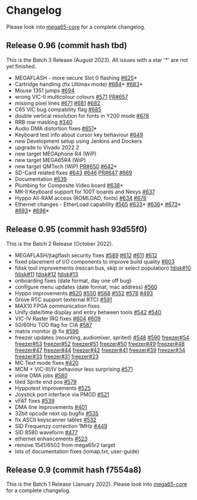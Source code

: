 
# Changelog

Please look into [mega65-core](https://github.com/MEGA65/mega65-core/)
for a complete changelog.

## Release 0.96 (commit hash tbd)

This is the Batch 3 Release (August 2023). All issues with a star '*'
are not yet finished.

 - MEGAFLASH - more secure Slot 0 flashing
   [#625](https://github.com/MEGA65/mega65-core/issues/625)*
 - Cartridge handling (fix Ultimax mode)
   [#684](https://github.com/MEGA65/mega65-core/issues/684)*
   [#683](https://github.com/MEGA65/mega65-core/issues/683)*
 - Mouse 1351 jumps
   [#694](https://github.com/MEGA65/mega65-core/issues/694)
 - wrong VIC-II multicolour colours
   [#571](https://github.com/MEGA65/mega65-core/issues/571)
   [PR#657](https://github.com/MEGA65/mega65-core/issues/657)
 - missing pixel lines
   [#671](https://github.com/MEGA65/mega65-core/issues/671)
   [#681](https://github.com/MEGA65/mega65-core/issues/681)
   [#682](https://github.com/MEGA65/mega65-core/issues/682)
 - C65 VIC bug compability flag
   [#685](https://github.com/MEGA65/mega65-core/issues/685)
 - double vertical resolution for fonts in Y200 mode
   [#678](https://github.com/MEGA65/mega65-core/issues/678)
 - RRB row masking
   [#340](https://github.com/MEGA65/mega65-core/issues/340)
 - Audio DMA distortion fixes
   [#651](https://github.com/MEGA65/mega65-core/issues/651)*
 - Keyboard test info about cursor key behaviour
   [#649](https://github.com/MEGA65/mega65-core/issues/649)
 - new Development setup using Jenkins and Dockers
 - upgrade to Vivado 2022.2
 - new target MEGAphone R4 (WiP)
 - new target MEGA65R4 (WiP)
 - new target QMTech (WiP)
   [PR#650](https://github.com/MEGA65/mega65-core/pull/650)
   [#642](https://github.com/MEGA65/mega65-core/issues/642)*
 - SD-Card related fixes
   [#643](https://github.com/MEGA65/mega65-core/issues/643)
   [#646](https://github.com/MEGA65/mega65-core/issues/646)
   [PR#647](https://github.com/MEGA65/mega65-core/pull/647)
   [#669](https://github.com/MEGA65/mega65-core/issues/669)
 - Documentation
   [#639](https://github.com/MEGA65/mega65-core/issues/639)
 - Plumbing for Composite Video board
   [#638](https://github.com/MEGA65/mega65-core/issues/638)*
 - MK-II Keyboard support for 100T boards and Nexys
   [#637](https://github.com/MEGA65/mega65-core/issues/637)
 - Hyppo All-RAM access (ROMLOAD, fonts)
   [#634](https://github.com/MEGA65/mega65-core/issues/634)
   [#676](https://github.com/MEGA65/mega65-core/issues/676)
 - Ethernet changes -  EtherLoad capability
   [#565](https://github.com/MEGA65/mega65-core/issues/565)
   [#633](https://github.com/MEGA65/mega65-core/issues/633)*
   [#636](https://github.com/MEGA65/mega65-core/issues/636)*
   [#673](https://github.com/MEGA65/mega65-core/issues/673)*
   [#693](https://github.com/MEGA65/mega65-core/issues/693)*
   [#696](https://github.com/MEGA65/mega65-core/issues/696)*

## Release 0.95 (commit hash 93d55f0)

This is the Batch 2 Release (October 2022).

 - MEGAFLASH/jtagflash security fixes
   [#589](https://github.com/MEGA65/mega65-core/issues/589)
   [#612](https://github.com/MEGA65/mega65-core/issues/612)
   [#611](https://github.com/MEGA65/mega65-core/issues/611)
   [#612](https://github.com/MEGA65/mega65-core/issues/612)
 - fixed placement of I/O components to improve build quality
   [#603](https://github.com/MEGA65/mega65-core/issues/603)
 - fdisk tool improvements (rescan bus, skip or select population)
   [fdisk#10](https://github.com/MEGA65/mega65-fdisk/issues/10)
   [fdisk#11](https://github.com/MEGA65/mega65-fdisk/issues/11)
   [fdisk#12](https://github.com/MEGA65/mega65-fdisk/issues/12)
   [fdisk#13](https://github.com/MEGA65/mega65-fdisk/issues/13)
 - onboarding fixes (date format, day one off bug)
 - configure menu updates (date format, mac address)
   [#560](https://github.com/MEGA65/mega65-core/issues/560)
 - Hyppo improvements
   [#620](https://github.com/MEGA65/mega65-core/issues/620)
   [#550](https://github.com/MEGA65/mega65-core/issues/550)
   [#568](https://github.com/MEGA65/mega65-core/issues/568)
   [#552](https://github.com/MEGA65/mega65-core/issues/552)
   [#578](https://github.com/MEGA65/mega65-core/issues/578)
   [#493](https://github.com/MEGA65/mega65-core/issues/493)
 - Grove RTC support (external RTC)
   [#591](https://github.com/MEGA65/mega65-core/issues/591)
 - MAX10 FPGA communication fixes
 - Unify date/time display and entry between tools
   [#542](https://github.com/MEGA65/mega65-core/issues/542)
   [#540](https://github.com/MEGA65/mega65-core/issues/540)
 - VIC-IV Raster IRQ fixes
   [#604](https://github.com/MEGA65/mega65-core/issues/604)
   [#609](https://github.com/MEGA65/mega65-core/issues/609)
 - 50/60Hz TOD flag for CIA
   [#587](https://github.com/MEGA65/mega65-core/issues/587)
 - matrix monitor @ fix
   [#596](https://github.com/MEGA65/mega65-core/issues/596)
 - freezer updates (mounting, audiomixer, sprited)
   [#548](https://github.com/MEGA65/mega65-core/issues/548)
   [#590](https://github.com/MEGA65/mega65-core/issues/590)
   [freezer#54](https://github.com/MEGA65/mega65-freezemenu/issues/54)
   [freezer#53](https://github.com/MEGA65/mega65-freezemenu/issues/53)
   [freezer#52](https://github.com/MEGA65/mega65-freezemenu/issues/52)
   [freezer#51](https://github.com/MEGA65/mega65-freezemenu/issues/51)
   [freezer#50](https://github.com/MEGA65/mega65-freezemenu/issues/50)
   [freezer#49](https://github.com/MEGA65/mega65-freezemenu/issues/49)
   [freezer#48](https://github.com/MEGA65/mega65-freezemenu/issues/48)
   [freezer#47](https://github.com/MEGA65/mega65-freezemenu/issues/47)
   [freezer#44](https://github.com/MEGA65/mega65-freezemenu/issues/44)
   [freezer#42](https://github.com/MEGA65/mega65-freezemenu/issues/42)
   [freezer#41](https://github.com/MEGA65/mega65-freezemenu/issues/41)
   [freezer#39](https://github.com/MEGA65/mega65-freezemenu/issues/39)
   [freezer#34](https://github.com/MEGA65/mega65-freezemenu/issues/34)
   [freezer#33](https://github.com/MEGA65/mega65-freezemenu/issues/33)
   [freezer#31](https://github.com/MEGA65/mega65-freezemenu/issues/31)
   [freezer#23](https://github.com/MEGA65/mega65-freezemenu/issues/23)
 - MC Text mode fixes
   [#420](https://github.com/MEGA65/mega65-core/issues/420)
 - MCM + VIC-III/IV behaviour less surprising
   [#571](https://github.com/MEGA65/mega65-core/issues/571)
 - inline DMA jobs
   [#580](https://github.com/MEGA65/mega65-core/issues/580)
 - tiled Sprite end pos
   [#579](https://github.com/MEGA65/mega65-core/issues/579)
 - Hyppotest improvements
   [#525](https://github.com/MEGA65/mega65-core/issues/525)
 - Joystick port interface via PMOD
   [#521](https://github.com/MEGA65/mega65-core/issues/521)
 - vFAT fixes
   [#539](https://github.com/MEGA65/mega65-core/issues/539)
 - DMA line improvements
   [#401](https://github.com/MEGA65/mega65-core/issues/401)
 - 32bit opcode next op bugfix
   [#535](https://github.com/MEGA65/mega65-core/issues/535)
 - fix ASCII keyscanner tables
   [#532](https://github.com/MEGA65/mega65-core/issues/532)
 - SID Frequenzy correction 1MHz
   [#449](https://github.com/MEGA65/mega65-core/issues/449)
 - SID 8580 waveform
   [#477](https://github.com/MEGA65/mega65-core/issues/477)
 - ethernet enhancements
   [#523](https://github.com/MEGA65/mega65-core/issues/523)
 - remove 1541/6502 from mega65r2 target
 - lots of documentation fixes (iomap.txt, user-guide)

## Release 0.9 (commit hash f7554a8)

This is the Batch 1 Release (January 2022). Please look into
[mega65-core](https://github.com/MEGA65/mega65-core/) for a
complete changelog.
